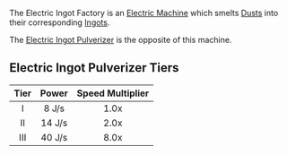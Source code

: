 The Electric Ingot Factory is an [Electric Machine](https://github.com/Slimefun/Slimefun4/wiki/Electric-Machines) which smelts [Dusts](https://github.com/TheBusyBiscuit/Slimefun4/wiki/Dusts) into their corresponding [Ingots](https://github.com/TheBusyBiscuit/Slimefun4/wiki/Ingots).

The [Electric Ingot Pulverizer](https://github.com/TheBusyBiscuit/Slimefun4/wiki/Electric-Ingot-Pulverizer) is the opposite of this machine.

## Electric Ingot Pulverizer Tiers

| Tier | Power  | Speed Multiplier |
| :--: | :----: | :--------------: |
| I    | 8 J/s  | 1.0x             |
| II   | 14 J/s | 2.0x             |
| III  | 40 J/s | 8.0x             |